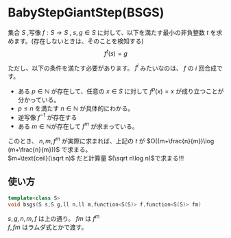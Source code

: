 # BabyStepGiantStep(BSGS)

集合 $S$ ,写像 $f:S\to S$ , $s,g\in S$ に対して、以下を満たす最小の非負整数 $t$ を求めます。(存在しないときは、そのことを検知する)
$$f^t(s)=g$$

ただし、以下の条件を満たす必要があります。 $f^i$ みたいなのは、 $f$ の $i$ 回合成です。
- ある $p\in\mathbb{N}$ が存在して、任意の $x\in S$ に対して $f^p(x)=x$ が成り立つことが分かっている。
- $p\leq n$ を満たす $n\in\mathbb{N}$ が具体的にわかる。
- 逆写像 $f^{-1}$ が存在する
- ある $m\in\mathbb{N}$が存在して $f^m$ が求まっている。

このとき、 $n,m,f^m$ が実際に求まれば、上記の $t$ が $O((m+\frac{n}{m})\log (m+\frac{n}{m}))$ で求まる。\
$m=\text{ceil}(\sqrt n)$ だと計算量 $(\sqrt n\log n)$で求まる!!!
## 使い方
```cpp
template<class S>
void bsgs(S s,S g,ll n,ll m,function<S(S)> f,function<S(S)> fm)
```
$s,g,n,m,f$ は上の通り。 $fm$ は $f^m$ \
$f,fm$ はラムダ式とかで渡す。